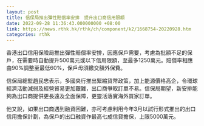 ```yaml
---
layout: post
title: 信保局推出彈性賠償率安排　提升出口商信用限額
date: 2022-09-28 11:36:43.000000000 +08:00
link: https://news.rthk.hk/rthk/ch/component/k2/1668754-20220928.htm
categories: rthk
---
```


香港出口信用保險局推出彈性賠償率安排，因應保戶需要，考慮為批額不足的保戶，在需要時自動提升500萬元或以下信用限額，至最多1250萬元。賠償率相應由90%調整至最低60%，保戶毋須繳交額外保費。

信保局總監趙民忠表示，多國央行推出緊縮貨幣政策，加上能源價格高企，令環球經濟活動減弱及經營貿易更加艱難，出口商爭取訂單不易。信保局期望，新安排能夠為出口商提供更長遠及全面保障，更靈活落實海外買家訂單。

他又說，如果出口商遇到融資困難，亦可考慮利用今年3月以試行形式推出的出口信用擔保計劃，為保戶的出口融資作最高七成信貸擔保，上限5000萬元。
